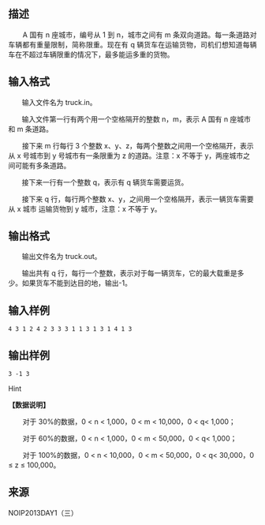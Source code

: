 ## 描述

<p class="MsoNormal" style="text-align:justify;text-indent:22.0pt;"> <span>A </span>国有<span> n </span>座城市，编号从<span> 1 </span>到<span> n</span>，城市之间有<span> m </span>条双向道路。每一条道路对车辆都有重量限制，简称限重。现在有 <span>q </span>辆货车在运输货物，司机们想知道每辆车在不超过车辆限重的情况下，最多能运多重的货物。<span></span> </p>

## 输入格式

<p class="MsoBodyText" style="margin-left:0cm;text-indent:20.8pt;"> 输入文件名为 truck.in。<span></span> </p> <p class="MsoBodyText" style="margin-left:0cm;text-indent:20.6pt;"> 输入文件第一行有两个用一个空格隔开的整数 n，<span>m</span>，表示 <span>A </span>国有 <span>n </span>座城市和 <span>m </span>条道路。<span></span> </p> <p class="MsoBodyText" style="margin-left:0cm;text-indent:21.0pt;"> 接下来 <span>m </span>行每行 <span>3 </span>个整数 <span>x</span>、y、z，每两个整数之间用一个空格隔开，表示从 <span>x </span>号城市到 <span>y </span>号城市有一条限重为 <span>z </span>的道路。注意：<span>x</span> 不等于 y，两座城市之间可能有多条道路。 <span></span> </p> <p class="MsoBodyText" style="margin-left:0cm;text-indent:20.6pt;"> 接下来一行有一个整数 q，表示有 <span>q </span>辆货车需要运货。<span></span> </p> <p class="MsoBodyText" style="margin-left:0cm;text-indent:20.8pt;"> 接下来 <span>q </span>行，每行两个整数 x、<span>y</span>，之间用一个空格隔开，表示一辆货车需要从 <span>x </span>城市 运输货物到 <span>y </span>城市，注意：<span>x</span><span> </span>不等于 y。<span></span> </p>

## 输出格式

<p class="MsoBodyText" style="margin-left:0cm;text-indent:20.8pt;"> 输出文件名为 truck.out。<span></span> </p> <p class="MsoBodyText" style="margin-left:0cm;text-indent:20.8pt;"> 输出共有 <span>q </span>行，每行一个整数，表示对于每一辆货车，它的最大载重是多少。如果货车不能到达目的地，输出<span>-1</span>。<span></span> </p>

## 输入样例

```plaintext
4 3 1 2 4 2 3 3 3 1 1 3 1 3 1 4 1 3
```

## 输出样例

```plaintext
3 -1 3
```

Hint

<p class="MsoBodyText" style="margin-left:0cm;"> <b>【数据说明】</b> </p> <p class="MsoNormal" style="text-indent:22.0pt;"> 对于<span> 30%</span>的数据，<span>0 < n < 1,000</span>，<span>0 < m < 10,000</span>，<span>0 < </span><span>q</span><span>< 1,000</span>； <span></span> </p> <p class="MsoNormal" style="text-indent:22.0pt;"> 对于<span> 60%</span>的数据，<span>0 < n < 1,000</span>，<span>0 < m < 50,000</span>，<span>0 < </span><span>q</span><span>< 1,000</span>；<span></span> </p> <p class="MsoNormal" style="text-indent:22.0pt;"> 对于<span> 100%</span>的数据，<span>0 < n < 10,000</span>，<span>0 < m < 50,000</span>，<span>0 < </span><span>q</span><span>< 30,000</span>，<span>0 ≤ z ≤ 100,000</span>。<span></span> </p>

## 来源

NOIP2013DAY1（三）

